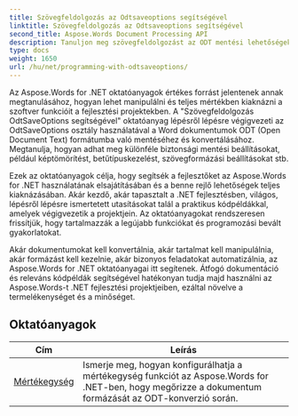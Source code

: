 ```yaml
---
title: Szövegfeldolgozás az Odtsaveoptions segítségével
linktitle: Szövegfeldolgozás az Odtsaveoptions segítségével
second_title: Aspose.Words Document Processing API
description: Tanuljon meg szövegfeldolgozást az ODT mentési lehetőségekkel az Aspose.Words for .NET-ben. Részletes oktatóanyagok mintakóddal a Word dokumentumok ODT formátumban történő mentéséhez.
type: docs
weight: 1650
url: /hu/net/programming-with-odtsaveoptions/
---
```

Az Aspose.Words for .NET oktatóanyagok értékes forrást jelentenek annak megtanulásához, hogyan lehet manipulálni és teljes mértékben kiaknázni a szoftver funkcióit a fejlesztési projektekben. A "Szövegfeldolgozás OdtSaveOptions segítségével" oktatóanyag lépésről lépésre végigvezeti az OdtSaveOptions osztály használatával a Word dokumentumok ODT (Open Document Text) formátumba való mentéséhez és konvertálásához. Megtanulja, hogyan adhat meg különféle biztonsági mentési beállításokat, például képtömörítést, betűtípuskezelést, szövegformázási beállításokat stb.

Ezek az oktatóanyagok célja, hogy segítsék a fejlesztőket az Aspose.Words for .NET használatának elsajátításában és a benne rejlő lehetőségek teljes kiaknázásában. Akár kezdő, akár tapasztalt a .NET fejlesztésben, világos, lépésről lépésre ismertetett utasításokat talál a praktikus kódpéldákkal, amelyek végigvezetik a projektjein. Az oktatóanyagokat rendszeresen frissítjük, hogy tartalmazzák a legújabb funkciókat és programozási bevált gyakorlatokat.

Akár dokumentumokat kell konvertálnia, akár tartalmat kell manipulálnia, akár formázást kell kezelnie, akár bizonyos feladatokat automatizálnia, az Aspose.Words for .NET oktatóanyagai itt segítenek. Átfogó dokumentáció és releváns kódpéldák segítségével hatékonyan tudja majd használni az Aspose.Words-t .NET fejlesztési projektjeiben, ezáltal növelve a termelékenységet és a minőséget.

 ## Oktatóanyagok
| Cím | Leírás |
| --- | --- |
| [Mértékegység](./measure-unit/) | Ismerje meg, hogyan konfigurálhatja a mértékegység funkciót az Aspose.Words for .NET-ben, hogy megőrizze a dokumentum formázását az ODT-konverzió során. |